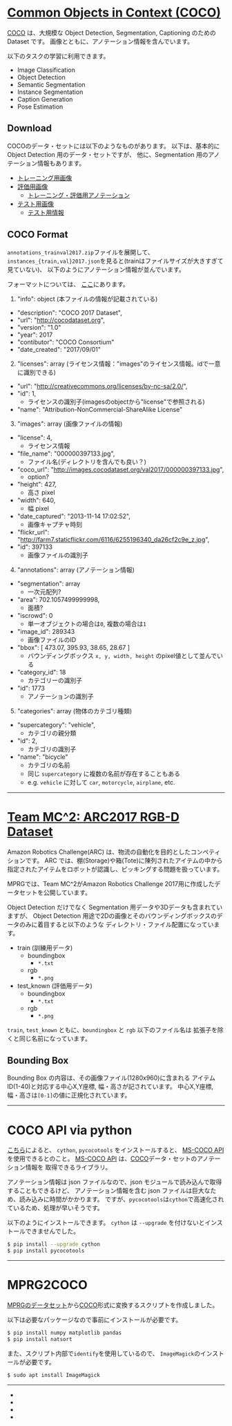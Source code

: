 # [Common Objects in Context (COCO)][COCO]

[COCO][] は、大規模な Object Detection, Segmentation, Captioning のための Dataset です。
画像とともに、アノテーション情報を含んでいます。

以下のタスクの学習に利用できます。
* Image Classification
* Object Detection
* Semantic Segmentation
* Instance Segmentation
* Caption Generation
* Pose Estimation

## Download
COCOのデータ・セットには以下のようなものがあります。
以下は、基本的に Object Detection 用のデータ・セットですが、
他に、Segmentation 用のアノテーション情報もあります。
* [トレーニング用画像](http://images.cocodataset.org/zips/train2017.zip)
* [評価用画像](http://images.cocodataset.org/zips/val2017.zip)
  - [トレーニング・評価用アノテーション](http://images.cocodataset.org/annotations/annotations_trainval2017.zip)
* [テスト用画像](http://images.cocodataset.org/zips/test2017.zip)
  - [テスト用情報](http://images.cocodataset.org/annotations/image_info_test2017.zip)

## COCO Format
`annotations_trainval2017.zip`ファイルを展開して、
`instances_{train,val}2017.json`を見ると(trainはファイルサイズが大きすぎて見ていない)、
以下のようにアノテーション情報が並んでいます。

フォーマットについては、
[ここ](http://cocodataset.org/#format-data)にあります。

1. "info": object (本ファイルの情報が記載されている)
  * "description": "COCO 2017 Dataset",
  * "url": "http://cocodataset.org",
  * "version": "1.0"
  * "year": 2017
  * "contibutor": "COCO Consortium" 
  * "date_created": "2017/09/01"
2. "licenses": array (ライセンス情報："images"のライセンス情報。idで一意に識別できる)
  * "url": "http://creativecommons.org/licenses/by-nc-sa/2.0/",
  * "id": 1,
    - ライセンスの識別子(imagesのobjectから"license"で参照される)
  * "name": "Attribution-NonCommercial-ShareAlike License"
3. "images": array (画像ファイルの情報)
  * "license": 4,
    - ライセンス情報
  * "file_name": "000000397133.jpg",
    - ファイル名(ディレクトリを含んでも良い？)
  * "coco_url": "http://images.cocodataset.org/val2017/000000397133.jpg",
    - option?
  * "height": 427,
    - 高さ pixel
  * "width": 640,
    - 幅   pixel
  * "date_captured": "2013-11-14 17:02:52",
    - 画像キャプチャ時刻
  * "flickr_url": "http://farm7.staticflickr.com/6116/6255196340_da26cf2c9e_z.jpg",
  * "id": 397133
    - 画像ファイルの識別子
4. "annotations": array (アノテーション情報)
  * "segmentation": array
    - 一次元配列?
  * "area": 702.1057499999998,
    - 面積?
  * "iscrowd": 0
    - 単一オブジェクトの場合は`0`, 複数の場合は`1`
  * "image_id": 289343
    - 画像ファイルのID
  * "bbox": [ 473.07, 395.93, 38.65, 28.67 ]
    - バウンディングボックス `x, y, width, height` のpixel値として並んでいる
  * "category_id": 18
    - カテゴリーの識別子
  * "id": 1773
    - アノテーションの識別子
5. "categories": array (物体のカテゴリ種類)
  * "supercategory": "vehicle",
    - カテゴリの親分類
  * "id": 2,
    - カテゴリの識別子
  * "name": "bicycle"
    - カテゴリの名前
    - 同じ `supercategory` に複数の名前が存在することもある
    - e.g. `vehicle` に対して `car`, `motorcycle`, `airplane`, etc.

- - -
# [Team MC^2: ARC2017 RGB-D Dataset][MPRG ARCdataset]
Amazon Robotics Challenge(ARC) は、物流の自動化を目的としたコンペティションです。
ARC では、棚(Storage)や箱(Tote)に陳列されたアイテムの中から
指定されたアイテムをロボットが認識し、ピッキングする問題を扱っています。

MPRGでは、Team MC^2がAmazon Robotics Challenge 2017用に作成したデータセットを公開しています。

Object Detection だけでなく Segmentation 用データや3Dデータも含まれていますが、
Object Detection 用途で2Dの画像とそのバウンディングボックスのデータのみに着目すると以下のような
ディレクトリ・ファイル配置になっています。

* train (訓練用データ)
  + boundingbox
    - `*.txt`
  + rgb
    - `*.png`
* test_known (評価用データ)
  + boundingbox
    - `*.txt`
  + rgb
    - `*.png`

`train`, `test_known` ともに、`boundingbox` と `rgb` 以下のファイル名は
拡張子を除くと同じ名前になっています。

## Bounding Box
Bounding Box の内容は、その画像ファイル(1280x960)に含まれる
アイテムID(1-40)と対応する中心X,Y座標, 幅・高さが記されています。
中心X,Y座標, 幅・高さは`[0-1]`の値に正規化されています。

- - -
# COCO API via python

[こちら][Deep Learing - MS COCO データセットの概要]によると、
`cython`, `pycocotools` をインストールすると、
[MS-COCO API][COCO API] を使用できるとのこと。
[MS-COCO API][COCO API] は、[COCO][]データ・セットのアノテーション情報を
取得できるライブラリ。

アノテーション情報は json ファイルなので、json モジュールで読み込んで取得することもできるけど、
アノテーション情報を含む json ファイルは巨大なため、読み込みに時間がかかります。
ですが、`pycocotools`は`cython`で高速化されているため、処理が早いそうです。

以下のようにインストールできます。
`cython` は `--upgrade` を付けないとインストールできませんでした。

```bash
$ pip install --upgrade cython
$ pip install pycocotools
```

- - -
# MPRG2COCO
[MPRGのデータセット][MPRG ARCdataset]から[COCO][]形式に変換するスクリプトを作成しました。

以下は必要なパッケージなので事前にインストールが必要です。
```bash
$ pip install numpy matplotlib pandas
$ pip install natsort
```

また、スクリプト内部で`identify`を使用しているので、
`ImageMagick`のインストールが必要です。
```bash
$ sudo apt install ImageMagick
```

- - -
* [COCO]: http://cocodataset.org/#home
* [Deep Learing - MS COCO データセットの概要]: http://pynote.hatenablog.com/entry/mscoco
* [MPRG ARCdataset]: http://mprg.jp/research/arc_dataset_2017_j
* [COCO API]: https://github.com/cocodataset/cocoapi
